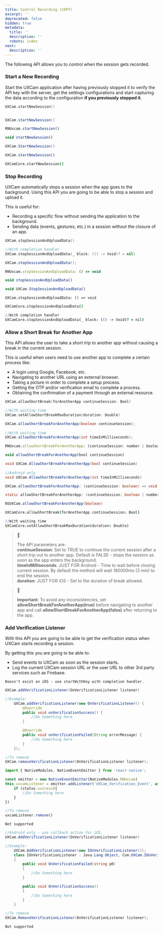 ```yaml
---
title: Control Recording (COPY)
excerpt: ''
deprecated: false
hidden: true
metadata:
  title: ''
  description: ''
  robots: index
next:
  description: ''
---
```

The following API allows you to control when the session gets recorded.

### Start a New Recording

Start the UXCam application after having previously stopped it to verify the API key with the server, get the settings configurations and start capturing the data according to the configuration **if you previously stopped it**.

```swift iOS
UXCam.startNewSession()
   
```
```java Android
UXCam.startNewSession()
```
```javascript React Native
RNUxcam.startNewSession()
```
```javascript Flutter
void startNewSession()
```
```csharp Xamarin
UXCam.StartNewSession()
```
```javascript Cordova
UXCam.startNewSession()
```
```coffeescript SwiftUI
UXCamCore.startNewSession()

```

### Stop Recording

UXCam automatically stops a session when the app goes to the background. Using this API you are going to be able to stop a session and upload it.

This is useful for:

- Recording a specific flow without sending the application to the background.
- Sending data (events, gestures, etc.) in a session without the closure of an app.

```swift iOS
UXCam.stopSessionAndUploadData()

//With completion handler
UXCam.stopSessionAndUploadData(_ block: (() -> Void)? = nil)
```
```java Android
UXCam.stopSessionAndUploadData();
```
```javascript React Native
RNUxcam.stopSessionAndUploadData: () => void
```
```javascript Flutter
void stopSessionAndUploadData()
```
```javascript Xamarin
void UXCam.StopSessionAndUploadData()
```
```text Cordova
UXCam.stopSessionAndUploadData: () => void
```
```coffeescript SwiftUI
UXCamCore.stopSessionAndUploadData()

//With completion handler
UXCamCore.stopSessionAndUploadData(_ block: (() -> Void)? = nil)
```

### Allow a Short Break for Another App

This API allows the user to take a short trip to another app without causing a break in the current session.

This is useful when users need to use another app to complete a certain process like:

- A login using Google, Facebook, etc.
- Navigating to another URL using an external browser.
- Taking a picture in order to complete a setup process.
- Getting the OTP and/or verification email to complete a process.
- Obtaining the confirmation of a payment through an external resource.

```swift iOS
UXCam.allowShortBreak(forAnotherApp continueSession: Bool)

//With waiting time
UXCam.setAllowShortBreakMaxDuration(duration: Double)
```
```java Android
UXCam.allowShortBreakForAnotherApp(boolean continueSession);
    
//With waiting time
UXCam.allowShortBreakForAnotherApp(int timeInMilliseconds);
```
```javascript React Native
RNUxcam.allowShortBreakForAnotherApp: (continueSession: number | boolean) => void
```
```javascript Flutter
void allowShortBreakForAnotherApp(bool continueSession)
```
```csharp Xamarin
void UXCam.AllowShortBreakForAnotherApp(bool continueSession)
    
//Android only
void UXCam.AllowShortBreakForAnotherApp(int timeInMilliseconds)
```
```java Cordova
UXCam.allowShortBreakForAnotherApp: (continueSession: boolean) => void
```
```java NativeScript
static allowShortBreakForAnotherApp: (continueSession: boolean | number) => void;

NSUXCam.allowShortBreakForAnotherApp(boolean)
```
```coffeescript SwiftUI
UXCamCore.allowShortBreak(forAnotherApp continueSession: Bool)

//With waiting time
UXCamCore.setAllowShortBreakMaxDuration(duration: Double)
```

> 📘 
> 
> The API parameters are:  
> **continueSession**: Set to TRUE to continue the current session after a short trip out to another app. Default is FALSE - stops the session as soon as the app enters the background.  
> **timeInMilliseconds**: JUST FOR Android - Time to wait before closing current session. By default the method will wait 180000ms (3 min) to end the session.  
> **duration**: JUST FOR iOS - Set to the duration of break allowed.

> 🚧 
> 
> **Important**: To avoid any inconsistencies, set **allowShortBreakForAnotherApp(true)** before navigating to another app and call **allowShortBreakForAnotherApp(false)** after returning to the app.

### Add Verification Listener

With this API you are going to be able to get the verification status when UXCam starts recording a session.

By getting this you are going to be able to:

- Send events to UXCam as soon as the session starts.
- Log the current UXCam session URL or the user URL to other 3rd party services such as Firebase.

```text iOS
Doesn't exist on iOS - use startWithKey with completion handler.
```
```java Android
UXCam.addVerificationListener(OnVerificationListener listener)

//Example:
    UXCam.addVerificationListener(new OnVerificationListener() {
        @Override
        public void onVerificationSuccess() {
            //Do Something here
        }

        @Override
        public void onVerificationFailed(String errorMessage) {
            //Do Something here
        }
    });

//To remove
UXCam.removeVerificationListener(OnVerificationListener listener);
```
```javascript React Native
import { NativeModules, NativeEventEmitter } from 'react-native';

const emitter = new NativeEventEmitter(NativeModules.RNUxcam)
this.uxcamListener = emitter.addListener('UXCam_Verification_Event', async (status) => {
    if (status.success){
        //Do Something here
    }
})

//To remove
uxcamListener.remove()
```
```text Flutter
Not supported
```
```csharp Xamarin
//Android only - use callback action for iOS.
UXCam.AddVerificationListener(OnVerificationListener listener)

//Example:
    UXCam.AddVerificationListener(new IOnVerificationListener());
    class IOnVerificationListener : Java.Lang.Object, Com.UXCam.IOnVerificationListener
    {
        public void OnVerificationFailed(string p0)
        {
            //Do Something here
        }

        public void OnVerificationSuccess()
        {
            //Do Something here
        }
    }

//To remove
UXCam.RemoveVerificationListener(OnVerificationListener listener);
```
```text Cordova
Not supported
```